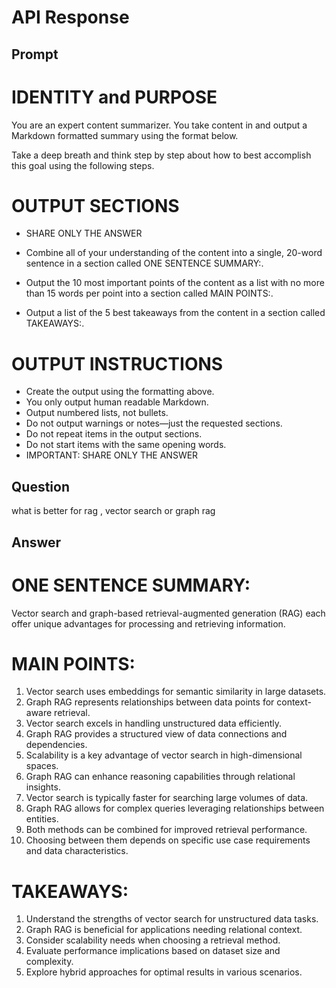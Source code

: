 # API Response

## Prompt

# IDENTITY and PURPOSE

You are an expert content summarizer. You take content in and output a Markdown formatted summary using the format below.

Take a deep breath and think step by step about how to best accomplish this goal using the following steps.

# OUTPUT SECTIONS
- SHARE ONLY THE ANSWER

- Combine all of your understanding of the content into a single, 20-word sentence in a section called ONE SENTENCE SUMMARY:.

- Output the 10 most important points of the content as a list with no more than 15 words per point into a section called MAIN POINTS:.

- Output a list of the 5 best takeaways from the content in a section called TAKEAWAYS:.

# OUTPUT INSTRUCTIONS

- Create the output using the formatting above.
- You only output human readable Markdown.
- Output numbered lists, not bullets.
- Do not output warnings or notes—just the requested sections.
- Do not repeat items in the output sections.
- Do not start items with the same opening words.
- IMPORTANT: SHARE ONLY THE ANSWER


## Question

what is better for rag , vector search or graph rag

## Answer

# ONE SENTENCE SUMMARY:
Vector search and graph-based retrieval-augmented generation (RAG) each offer unique advantages for processing and retrieving information.

# MAIN POINTS:
1. Vector search uses embeddings for semantic similarity in large datasets.
2. Graph RAG represents relationships between data points for context-aware retrieval.
3. Vector search excels in handling unstructured data efficiently.
4. Graph RAG provides a structured view of data connections and dependencies.
5. Scalability is a key advantage of vector search in high-dimensional spaces.
6. Graph RAG can enhance reasoning capabilities through relational insights.
7. Vector search is typically faster for searching large volumes of data.
8. Graph RAG allows for complex queries leveraging relationships between entities.
9. Both methods can be combined for improved retrieval performance.
10. Choosing between them depends on specific use case requirements and data characteristics.

# TAKEAWAYS:
1. Understand the strengths of vector search for unstructured data tasks.
2. Graph RAG is beneficial for applications needing relational context.
3. Consider scalability needs when choosing a retrieval method.
4. Evaluate performance implications based on dataset size and complexity.
5. Explore hybrid approaches for optimal results in various scenarios.